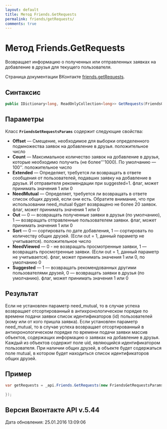 ```yaml
---
layout: default
title: Метод Friends.GetRequests
permalink: friends/getRequests/
comments: true
---
```

# Метод Friends.GetRequests
Возвращает информацию о полученных или отправленных заявках на добавление в друзья для текущего пользователя.

Страница документации ВКонтакте [friends.getRequests](https://vk.com/dev/friends.getRequests).

## Синтаксис
``` csharp
public IDictionary<long, ReadOnlyCollection<long>> GetRequests(FriendsGetRequestsParams @params)
```

## Параметры
Класс **`FriendsGetRequestsParams`** содержит следующие свойства:

+ **Offset** — Смещение, необходимое для выборки определенного подмножества заявок на добавление в друзья. положительное число
+ **Count** — Максимальное количество заявок на добавление в друзья, которые необходимо получить (не более'''1000). 
По умолчанию —  100''. положительное число
+ **Extended** — Определяет, требуется ли возвращать в ответе сообщения от пользователей, подавших заявку на добавление в друзья. И отправителя рекомендации при suggested=1. флаг, может принимать значения 1 или 0
+ **NeedMutual** — Определяет, требуется ли возвращать в ответе список общих друзей, если они есть. Обратите внимание, что при использовании need_mutual будет возвращено не более 20 заявок. флаг, может принимать значения 1 или 0
+ **Out** — 0 — возвращать полученные заявки в друзья (по умолчанию), 1 — возвращать отправленные пользователем заявки. флаг, может принимать значения 1 или 0
+ **Sort** — 0 — сортировать по дате добавления, 1 — сортировать по количеству общих друзей. (Если out = 1, данный параметр не учитывается). положительное число
+ **NeedViewed** — 0 -  не возвращать просмотренные заявки, 1  — возвращать просмотренные заявки. (Если out = 1, данный параметр не учитывается). флаг, может принимать значения 1 или 0, по умолчанию 0
+ **Suggested** — 1 — возвращать рекомендованных другими пользователями друзей, 0 — возвращать заявки в друзья (по умолчанию). флаг, может принимать значения 1 или 0

## Результат
Если не установлен параметр need_mutual, то в случае успеха возвращает отсортированный в антихронологическом порядке по времени подачи заявки список идентификаторов (id) пользователей (кому или от кого пришла заявка). 
Если установлен параметр need_mutual, то в случае успеха возвращает отсортированный в антихронологическом порядке по времени подачи заявки массив объектов, содержащих информацию о заявках на добавление в друзья. Каждый из объектов содержит поле uid, являющийся идентификатором пользователя. При наличии общих друзей, в объекте будет содержаться поле mutual, в котором будет находиться список идентификаторов общих друзей.

## Пример
``` csharp
var getRequests = _api.Friends.GetRequests(new FriendsGetRequestsParams{
	
});
```

## Версия Вконтакте API v.5.44
Дата обновления: 25.01.2016 13:09:06
